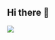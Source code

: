## Hi there 👋

<!--
**felixbarsch/felixbarsch** is a ✨ _special_ ✨ repository because its `README.md` (this file) appears on your GitHub profile.

Here are some ideas to get you started:

- 🔭 I’m currently working on ...
- 🌱 I’m currently learning ...
- 👯 I’m looking to collaborate on ...
- 🤔 I’m looking for help with ...
- 💬 Ask me about ...
- 📫 How to reach me: ...
- 😄 Pronouns: ...
- ⚡ Fun fact: ...
-->
![](https://www.google.com/url?sa=i&url=https%3A%2F%2Ftenor.com%2Fsearch%2Fdisney-lama-gifs&psig=AOvVaw2f1L4mZD6_OuI2LXIDwUzf&ust=1758097102585000&source=images&cd=vfe&opi=89978449&ved=0CBYQ3YkBahcKEwjArd2g7NyPAxUAAAAAHQAAAAAQFA)
